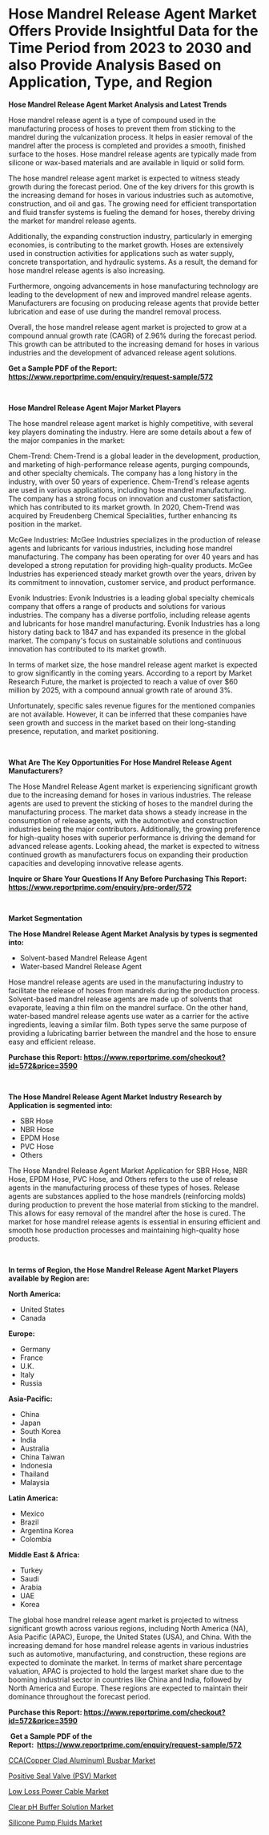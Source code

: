 <p><h1>Hose Mandrel Release Agent Market Offers Provide Insightful Data for the Time Period from 2023 to 2030 and also Provide Analysis Based on Application, Type, and Region</h1></p><p><strong>Hose Mandrel Release Agent Market Analysis and Latest Trends</strong></p>
<p><p>Hose mandrel release agent is a type of compound used in the manufacturing process of hoses to prevent them from sticking to the mandrel during the vulcanization process. It helps in easier removal of the mandrel after the process is completed and provides a smooth, finished surface to the hoses. Hose mandrel release agents are typically made from silicone or wax-based materials and are available in liquid or solid form.</p><p>The hose mandrel release agent market is expected to witness steady growth during the forecast period. One of the key drivers for this growth is the increasing demand for hoses in various industries such as automotive, construction, and oil and gas. The growing need for efficient transportation and fluid transfer systems is fueling the demand for hoses, thereby driving the market for mandrel release agents.</p><p>Additionally, the expanding construction industry, particularly in emerging economies, is contributing to the market growth. Hoses are extensively used in construction activities for applications such as water supply, concrete transportation, and hydraulic systems. As a result, the demand for hose mandrel release agents is also increasing.</p><p>Furthermore, ongoing advancements in hose manufacturing technology are leading to the development of new and improved mandrel release agents. Manufacturers are focusing on producing release agents that provide better lubrication and ease of use during the mandrel removal process.</p><p>Overall, the hose mandrel release agent market is projected to grow at a compound annual growth rate (CAGR) of 2.96% during the forecast period. This growth can be attributed to the increasing demand for hoses in various industries and the development of advanced release agent solutions.</p></p>
<p><strong>Get a Sample PDF of the Report:&nbsp; <a href="https://www.reportprime.com/enquiry/request-sample/572">https://www.reportprime.com/enquiry/request-sample/572</a></strong></p>
<p>&nbsp;</p>
<p><strong>Hose Mandrel Release Agent Major Market Players</strong></p>
<p><p>The hose mandrel release agent market is highly competitive, with several key players dominating the industry. Here are some details about a few of the major companies in the market:</p><p>Chem-Trend: Chem-Trend is a global leader in the development, production, and marketing of high-performance release agents, purging compounds, and other specialty chemicals. The company has a long history in the industry, with over 50 years of experience. Chem-Trend's release agents are used in various applications, including hose mandrel manufacturing. The company has a strong focus on innovation and customer satisfaction, which has contributed to its market growth. In 2020, Chem-Trend was acquired by Freudenberg Chemical Specialities, further enhancing its position in the market.</p><p>McGee Industries: McGee Industries specializes in the production of release agents and lubricants for various industries, including hose mandrel manufacturing. The company has been operating for over 40 years and has developed a strong reputation for providing high-quality products. McGee Industries has experienced steady market growth over the years, driven by its commitment to innovation, customer service, and product performance.</p><p>Evonik Industries: Evonik Industries is a leading global specialty chemicals company that offers a range of products and solutions for various industries. The company has a diverse portfolio, including release agents and lubricants for hose mandrel manufacturing. Evonik Industries has a long history dating back to 1847 and has expanded its presence in the global market. The company's focus on sustainable solutions and continuous innovation has contributed to its market growth.</p><p>In terms of market size, the hose mandrel release agent market is expected to grow significantly in the coming years. According to a report by Market Research Future, the market is projected to reach a value of over $60 million by 2025, with a compound annual growth rate of around 3%. </p><p>Unfortunately, specific sales revenue figures for the mentioned companies are not available. However, it can be inferred that these companies have seen growth and success in the market based on their long-standing presence, reputation, and market positioning.</p></p>
<p>&nbsp;</p>
<p><strong>What Are The Key Opportunities For Hose Mandrel Release Agent Manufacturers?</strong></p>
<p><p>The Hose Mandrel Release Agent market is experiencing significant growth due to the increasing demand for hoses in various industries. The release agents are used to prevent the sticking of hoses to the mandrel during the manufacturing process. The market data shows a steady increase in the consumption of release agents, with the automotive and construction industries being the major contributors. Additionally, the growing preference for high-quality hoses with superior performance is driving the demand for advanced release agents. Looking ahead, the market is expected to witness continued growth as manufacturers focus on expanding their production capacities and developing innovative release agents.</p></p>
<p><strong>Inquire or Share Your Questions If Any Before Purchasing This Report: <a href="https://www.reportprime.com/enquiry/pre-order/572">https://www.reportprime.com/enquiry/pre-order/572</a></strong></p>
<p>&nbsp;</p>
<p><strong>Market Segmentation</strong></p>
<p><strong>The Hose Mandrel Release Agent Market Analysis by types is segmented into:</strong></p>
<p><ul><li>Solvent-based Mandrel Release Agent</li><li>Water-based Mandrel Release Agent</li></ul></p>
<p><p>Hose mandrel release agents are used in the manufacturing industry to facilitate the release of hoses from mandrels during the production process. Solvent-based mandrel release agents are made up of solvents that evaporate, leaving a thin film on the mandrel surface. On the other hand, water-based mandrel release agents use water as a carrier for the active ingredients, leaving a similar film. Both types serve the same purpose of providing a lubricating barrier between the mandrel and the hose to ensure easy and efficient release.</p></p>
<p><strong>Purchase this Report:&nbsp;<a href="https://www.reportprime.com/checkout?id=572&price=3590">https://www.reportprime.com/checkout?id=572&price=3590</a></strong></p>
<p>&nbsp;</p>
<p><strong>The Hose Mandrel Release Agent Market Industry Research by Application is segmented into:</strong></p>
<p><ul><li>SBR Hose</li><li>NBR Hose</li><li>EPDM Hose</li><li>PVC Hose</li><li>Others</li></ul></p>
<p><p>The Hose Mandrel Release Agent Market Application for SBR Hose, NBR Hose, EPDM Hose, PVC Hose, and Others refers to the use of release agents in the manufacturing process of these types of hoses. Release agents are substances applied to the hose mandrels (reinforcing molds) during production to prevent the hose material from sticking to the mandrel. This allows for easy removal of the mandrel after the hose is cured. The market for hose mandrel release agents is essential in ensuring efficient and smooth hose production processes and maintaining high-quality hose products.</p></p>
<p>&nbsp;</p>
<p><strong>In terms of Region, the Hose Mandrel Release Agent Market Players available by Region are:</strong></p>
<p>
    <p> <strong> North America: </strong>
        <ul>
            <li>United States</li>
            <li>Canada</li>
        </ul>
        </p> 
    <p> <strong> Europe: </strong>
        <ul>
            <li>Germany</li>
            <li>France</li>
            <li>U.K.</li>
            <li>Italy</li>
            <li>Russia</li>
        </ul>
        </p> 
    <p> <strong> Asia-Pacific: </strong>
        <ul>
            <li>China</li>
            <li>Japan</li>
            <li>South Korea</li>
            <li>India</li>
            <li>Australia</li>
            <li>China Taiwan</li>
            <li>Indonesia</li>
            <li>Thailand</li>
            <li>Malaysia</li>
        </ul>
        </p> 
    <p> <strong> Latin America: </strong>
        <ul>
            <li>Mexico</li>
            <li>Brazil</li>
            <li>Argentina Korea</li>
            <li>Colombia</li>
        </ul>
        </p> 
    <p> <strong> Middle East & Africa: </strong>
        <ul>
            <li>Turkey</li>
            <li>Saudi</li>
            <li>Arabia</li>
            <li>UAE</li>
            <li>Korea</li>
        </ul>
    </p>
    </p>
<p><p>The global hose mandrel release agent market is projected to witness significant growth across various regions, including North America (NA), Asia Pacific (APAC), Europe, the United States (USA), and China. With the increasing demand for hose mandrel release agents in various industries such as automotive, manufacturing, and construction, these regions are expected to dominate the market. In terms of market share percentage valuation, APAC is projected to hold the largest market share due to the booming industrial sector in countries like China and India, followed by North America and Europe. These regions are expected to maintain their dominance throughout the forecast period.</p></p>
<p><strong>Purchase this Report: <a href="https://www.reportprime.com/checkout?id=572&price=3590">https://www.reportprime.com/checkout?id=572&price=3590</a></strong></p>
<p>&nbsp;<strong>Get a Sample PDF of the Report:&nbsp;&nbsp;<a href="https://www.reportprime.com/enquiry/request-sample/572">https://www.reportprime.com/enquiry/request-sample/572</a></strong></p>
<p><strong></strong></p>
<p><p><a href="https://github.com/ashepherd82/Market-Research-Report-List-2/blob/main/ccacopper-clad-aluminum-busbar-market.md">CCA(Copper Clad Aluminum) Busbar Market</a></p><p><a href="https://github.com/mabutironaldo/Market-Research-Report-List-2/blob/main/positive-seal-valve-psv-market.md">Positive Seal Valve (PSV) Market</a></p><p><a href="https://github.com/castoriffic/Market-Research-Report-List-2/blob/main/low-loss-power-cable-market.md">Low Loss Power Cable Market</a></p><p><a href="https://github.com/lbird53714/Market-Research-Report-List-2/blob/main/clear-ph-buffer-solution-market.md">Clear pH Buffer Solution Market</a></p><p><a href="https://github.com/FassouRP/Market-Research-Report-List-2/blob/main/silicone-pump-fluids-market.md">Silicone Pump Fluids Market</a></p></p>